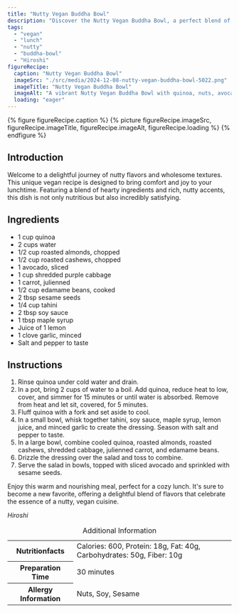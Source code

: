 ```yaml
---
title: "Nutty Vegan Buddha Bowl"
description: "Discover the Nutty Vegan Buddha Bowl, a perfect blend of nutty flavors and wholesome ingredients, ideal for a nutritious and comforting lunch."
tags:
  - "vegan"
  - "lunch"
  - "nutty"
  - "buddha-bowl"
  - "Hiroshi"
figureRecipe: 
  caption: "Nutty Vegan Buddha Bowl"
  imageSrc: "./src/media/2024-12-08-nutty-vegan-buddha-bowl-5022.png"
  imageTitle: "Nutty Vegan Buddha Bowl"
  imageAlt: "A vibrant Nutty Vegan Buddha Bowl with quinoa, nuts, avocado, and veggies, drizzled with tahini and sesame seeds, bathed in natural light."
  loading: "eager"
---
```


{% figure figureRecipe.caption %}
{% picture figureRecipe.imageSrc, figureRecipe.imageTitle, figureRecipe.imageAlt, figureRecipe.loading %}
{% endfigure %}

## Introduction

Welcome to a delightful journey of nutty flavors and wholesome textures. This unique vegan recipe is designed to bring comfort and joy to your lunchtime. Featuring a blend of hearty ingredients and rich, nutty accents, this dish is not only nutritious but also incredibly satisfying.

## Ingredients

- 1 cup quinoa
- 2 cups water
- 1/2 cup roasted almonds, chopped
- 1/2 cup roasted cashews, chopped
- 1 avocado, sliced
- 1 cup shredded purple cabbage
- 1 carrot, julienned
- 1/2 cup edamame beans, cooked
- 2 tbsp sesame seeds
- 1/4 cup tahini
- 2 tbsp soy sauce
- 1 tbsp maple syrup
- Juice of 1 lemon
- 1 clove garlic, minced
- Salt and pepper to taste

## Instructions

1. Rinse quinoa under cold water and drain.
2. In a pot, bring 2 cups of water to a boil. Add quinoa, reduce heat to low, cover, and simmer for 15 minutes or until water is absorbed. Remove from heat and let sit, covered, for 5 minutes.
3. Fluff quinoa with a fork and set aside to cool.
4. In a small bowl, whisk together tahini, soy sauce, maple syrup, lemon juice, and minced garlic to create the dressing. Season with salt and pepper to taste.
5. In a large bowl, combine cooled quinoa, roasted almonds, roasted cashews, shredded cabbage, julienned carrot, and edamame beans.
6. Drizzle the dressing over the salad and toss to combine.
7. Serve the salad in bowls, topped with sliced avocado and sprinkled with sesame seeds.

Enjoy this warm and nourishing meal, perfect for a cozy lunch. It's sure to become a new favorite, offering a delightful blend of flavors that celebrate the essence of a nutty, vegan cuisine.

*Hiroshi*

<table><caption class='sr-only'>Additional Information</caption><tr><th>Nutritionfacts</th><td>Calories: 600, Protein: 18g, Fat: 40g, Carbohydrates: 50g, Fiber: 10g&nbsp;</td></tr><tr><th>Preparation Time</th><td>30 minutes&nbsp;</td></tr><tr><th>Allergy Information</th><td>Nuts, Soy, Sesame&nbsp;</td></tr></table>

